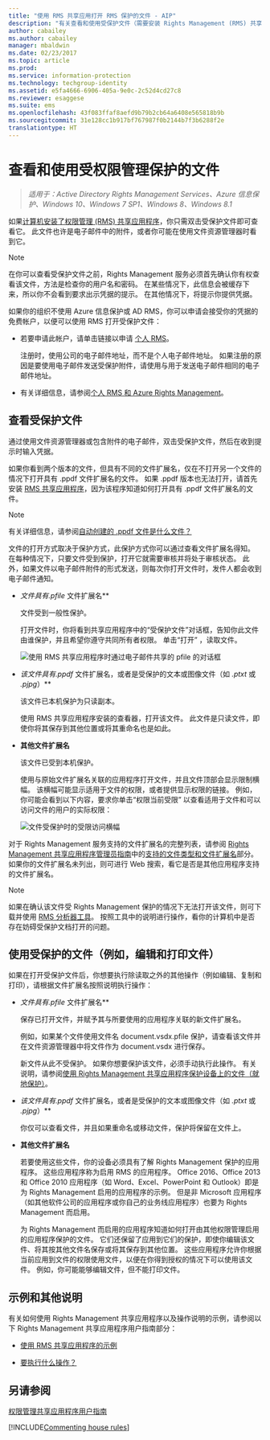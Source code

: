 ```yaml
---
title: "使用 RMS 共享应用打开 RMS 保护的文件 - AIP"
description: "有关查看和使用受保护文件（需要安装 Rights Management (RMS) 共享应用程序）的说明。"
author: cabailey
ms.author: cabailey
manager: mbaldwin
ms.date: 02/23/2017
ms.topic: article
ms.prod: 
ms.service: information-protection
ms.technology: techgroup-identity
ms.assetid: e5fa4666-6906-405a-9e0c-2c52d4cd27c8
ms.reviewer: esaggese
ms.suite: ems
ms.openlocfilehash: 43f083ffaf8aefd9b79b2cb64a6408e565818b9b
ms.sourcegitcommit: 31e128cc1b917bf767987f0b2144b7f3b6288f2e
translationtype: HT
---
```

# <a name="view-and-use-files-that-have-been-protected-by-rights-management"></a>查看和使用受权限管理保护的文件

>*适用于：Active Directory Rights Management Services、Azure 信息保护、Windows 10、Windows 7 SP1、Windows 8、Windows 8.1*

如果[计算机安装了权限管理 (RMS) 共享应用程序](install-sharing-app.md)，你只需双击受保护文件即可查看它。 此文件也许是电子邮件中的附件，或者你可能在使用文件资源管理器时看到它。

> [!NOTE]
> 在你可以查看受保护文件之前，Rights Management 服务必须首先确认你有权查看该文件，方法是检查你的用户名和密码。 在某些情况下，此信息会被缓存下来，所以你不会看到要求出示凭据的提示。 在其他情况下，将提示你提供凭据。
>
> 如果你的组织不使用 Azure 信息保护或 AD RMS，你可以申请会接受你的凭据的免费帐户，以便可以使用 RMS 打开受保护文件：
>
> -   若要申请此帐户，请单击链接以申请 [个人 RMS](http://go.microsoft.com/fwlink/?LinkId=309469)。
>
>     注册时，使用公司的电子邮件地址，而不是个人电子邮件地址。 如果注册的原因是要使用电子邮件发送受保护附件，请使用与用于发送电子邮件相同的电子邮件地址。
> -   有关详细信息，请参阅[个人 RMS 和 Azure Rights Management](../understand-explore/rms-for-individuals.md)。

## <a name="to-view-a-protected-file"></a>查看受保护文件
通过使用文件资源管理器或包含附件的电子邮件，双击受保护文件，然后在收到提示时输入凭据。

如果你看到两个版本的文件，但具有不同的文件扩展名，仅在不打开另一个文件的情况下打开具有 .ppdf 文件扩展名的文件。 如果 .ppdf 版本也无法打开，请首先安装 [RMS 共享应用程序](install-sharing-app.md)，因为该程序知道如何打开具有 .ppdf 文件扩展名的文件。

> [!NOTE]
> 有关详细信息，请参阅[自动创建的 .ppdf 文件是什么文件？](sharing-app-dialog-box.md#whats-the-ppdf-file-thats-automatically-created)

文件的打开方式取决于保护方式，此保护方式你可以通过查看文件扩展名得知。 在每种情况下，只要文件受到保护，打开它就需要审核并将处于审核状态。 此外，如果文件以电子邮件附件的形式发送，则每次你打开文件时，发件人都会收到电子邮件通知。

- **文件具有*.pfile* 文件扩展名**

    文件受到一般性保护。

    打开文件时，你将看到共享应用程序中的“受保护文件”对话框，告知你此文件由谁保护，并且希望你遵守共同所有者权限。 单击“打开”  ，读取文件。

    ![使用 RMS 共享应用程序时通过电子邮件共享的 pfile 的对话框](../media/ADRMS_MSRMSApp_PfilePermission.png)

- **该文件具有*.ppdf* 文件扩展名，或者是受保护的文本或图像文件（如 *.ptxt* 或 *.pjpg*）**

    该文件已本机保护为只读副本。

    使用 RMS 共享应用程序安装的查看器，打开该文件。 此文件是只读文件，即使你将其保存到其他位置或将其重命名也是如此。

- **其他文件扩展名**

    该文件已受到本机保护。

    使用与原始文件扩展名关联的应用程序打开文件，并且文件顶部会显示限制横幅。 该横幅可能显示适用于文件的权限，或者提供显示权限的链接。 例如，你可能会看到以下内容，要求你单击“权限当前受限”  以查看适用于文件和可以访问文件的用户的实际权限：

    ![文件受保护时的受限访问横幅](../media/ADRMS_MSRMSApp_RestrictedAccess.png)



对于 Rights Management 服务支持的文件扩展名的完整列表，请参阅 [Rights Management 共享应用程序管理员指南](sharing-app-admin-guide.md)中的[支持的文件类型和文件扩展名](sharing-app-admin-guide-technical.md#supported-file-types-and-file-name-extensions)部分。 如果你的文件扩展名未列出，则可进行 Web 搜索，看它是否是其他应用程序支持的文件扩展名。

> [!NOTE]
> 如果在确认该文件受 Rights Management 保护的情况下无法打开该文件，则可下载并使用 [RMS 分析器工具](https://www.microsoft.com/en-us/download/details.aspx?id=46437)。 按照工具中的说明进行操作，看你的计算机中是否存在妨碍受保护文档打开的问题。

## <a name="to-use-files-that-have-been-protected-for-example-edit-and-print-the-file"></a>使用受保护的文件（例如，编辑和打印文件）
如果在打开受保护文件后，你想要执行除读取之外的其他操作（例如编辑、复制和打印），请根据文件扩展名按照说明执行操作：

- **文件具有*.pfile* 文件扩展名**

    保存已打开文件，并赋予其与所要使用的应用程序关联的新文件扩展名。

    例如，如果某个文件使用文件名 document.vsdx.pfile 保护，请查看该文件并在文件资源管理器中将文件作为 document.vsdx 进行保存。

    新文件从此不受保护。 如果你想要保护该文件，必须手动执行此操作。 有关说明，请参阅[使用 Rights Management 共享应用程序保护设备上的文件（就地保护）](sharing-app-protect-in-place.md)。

- **该文件具有*.ppdf* 文件扩展名，或者是受保护的文本或图像文件（如 *.ptxt* 或 *.pjpg*）**

    你仅可以查看文件，并且如果重命名或移动文件，保护将保留在文件上。

- **其他文件扩展名**

    若要使用这些文件，你的设备必须具有了解 Rights Management 保护的应用程序。 这些应用程序称为启用 RMS 的应用程序。 Office 2016、Office 2013 和 Office 2010 应用程序（如 Word、Excel、PowerPoint 和 Outlook）即是为 Rights Management 启用的应用程序的示例。 但是非 Microsoft 应用程序（如其他软件公司的应用程序或你自己的业务线应用程序）也要为 Rights Management 而启用。

    为 Rights Management 而启用的应用程序知道如何打开由其他权限管理启用的应用程序保护的文件。 它们还保留了应用到它们的保护，即使你编辑该文件、将其按其他文件名保存或将其保存到其他位置。 这些应用程序允许你根据当前应用到文件的权限使用文件，以便在你得到授权的情况下可以使用该文件。 例如，你可能能够编辑文件，但不能打印文件。


## <a name="examples-and-other-instructions"></a>示例和其他说明
有关如何使用 Rights Management 共享应用程序以及操作说明的示例，请参阅以下 Rights Management 共享应用程序用户指南部分：

-   [使用 RMS 共享应用程序的示例](sharing-app-user-guide.md#examples-for-using-the-rms-sharing-application)

-   [要执行什么操作？](sharing-app-user-guide.md#what-do-you-want-to-do)

## <a name="see-also"></a>另请参阅
[权限管理共享应用程序用户指南](sharing-app-user-guide.md)

[!INCLUDE[Commenting house rules](../includes/houserules.md)]